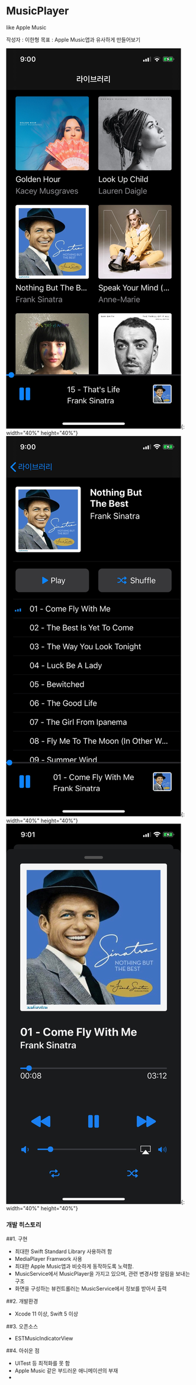 # MusicPlayer
like Apple Music

작성자 : 이한형
목표 : Apple Music앱과 유사하게 만들어보기

![메인](./ScreenShots/img1.jpeg){: width="40%" height="40%"}
![음악리스트](./ScreenShots/img2.jpeg){: width="40%" height="40%"}
![음악컨트롤](./ScreenShots/img3.jpeg){: width="40%" height="40%"}

### 개발 히스토리

##1. 구현
- 최대한 Swift Standard Library 사용하려 함
- MediaPlayer Framwork 사용
- 최대한 Apple Music앱과 비슷하게 동작하도록 노력함.
- MusicService에서 MusicPlayer을 가지고 있으며, 관련 변경사항 알림을 보내는 구조
- 화면을 구성하는 뷰컨트롤러는 MusicService에서 정보를 받아서 출력

##2. 개발환경
- Xcode 11 이상, Swift 5 이상

##3. 오픈소스
- ESTMusicIndicatorView

##4. 아쉬운 점
- UITest 등 최적화를 못 함
- Apple Music 같은 부드러운 애니메이션의 부재
- 
